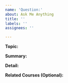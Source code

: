 ```yaml
---
name: 'Question:'
about: Ask Me Anything
title: ''
labels: ''
assignees: ''

---
```


**Topic:**

**Summary:**

**Detail:**

**Related Courses (Optional):**

